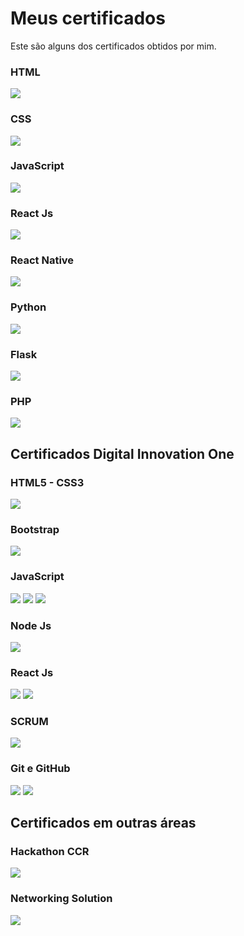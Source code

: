 # Meus certificados
Este são alguns dos certificados obtidos por mim.

### HTML
 ![](curso-web.jpg)

### CSS
![](curso-css3.jpg)

### JavaScript
![](curso-javascript.jpg)

### React Js
![](curso-react.jpg)

### React Native
![](curso-react-native.jpg)

### Python
![](curso-python.jpg)

### Flask
![](curso-flask.jpg)

### PHP
![](curso-php.jpg)

## Certificados Digital Innovation One

### HTML5 - CSS3
![](digital-innovation-one/1C791893.jpg)

### Bootstrap
![](digital-innovation-one/F9A2C196.jpg)

### JavaScript
![](digital-innovation-one/7E43B5C1.jpg)
![](digital-innovation-one/720ADE5D.jpg)
![](digital-innovation-one/C3B802EA.jpg)

### Node Js
![](digital-innovation-one/2C85F657.jpg)

### React Js
![](digital-innovation-one/DDA34936.jpg)
![](digital-innovation-one/F9A2C196.jpg)

### SCRUM
![](digital-innovation-one/E3E2D137.jpg)

### Git e GitHub
![](digital-innovation-one/EDEAAF06.jpg)
![](digital-innovation-one/DDA34936.jpg)

## Certificados em outras áreas

### Hackathon CCR
![](Certificado-Hackathon-Ccr-&-Shawee.jpg)

### Networking Solution
![](Networking-Solution.jpg)
